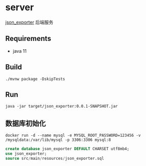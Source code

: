 # server

[json_exporter](https://github.com/zhengtianbao/json_exporter) 后端服务

## Requirements

- java 11

## Build

```shell
./mvnw package -DskipTests
```

## Run

```shell
java -jar target/json_exporter:0.0.1-SNAPSHOT.jar
```

## 数据库初始化

```shell
docker run -d --name mysql -e MYSQL_ROOT_PASSWORD=123456 -v /mysqldata:/var/lib/mysql -p 3306:3306 mysql:8
```

```sql
create database json_exporter DEFAULT CHARSET utf8mb4;
use json_exporter;
source src/main/resources/json_exporter.sql
```
